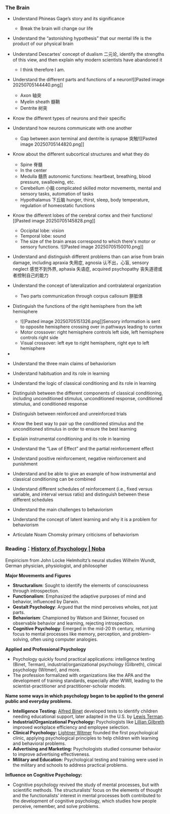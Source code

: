### The Brain
- Understand Phineas Gage’s story and its significance
	- Break the brain will change our life
- Understand the “astonishing hypothesis” that our mental life is the product of our physical brain
- Understand Descartes’ concept of dualism 二元论, identify the strengths of this view, and then explain why modern scientists have abandoned it
	- I think therefore I am.
- Understand the different parts and functions of a neuron![[Pasted image 20250705144440.png]]
	- Axon 轴突
	- Myelin sheath 髓鞘
	- Dentrite 树突
- Know the different types of neurons and their specific
- Understand how neurons communicate with one another
	- Gap between axon terminal and dentrite is synapse 突触![[Pasted image 20250705144820.png]]
- Know about the different subcortical structures and what they do
	- Spine 脊髓
	- In the center
	- Medulla 髓质 autonomic functions: heartbeat, breathing, blood pressure, swallowing, etc.
	- Cerebellum 小脑 complicated skilled motor movements, mental and sensory tasks, automation of tasks
	- Hypothalamus 下丘脑 hunger, thirst, sleep, body temperature, regulation of homeostatic functions
- Know the different lobes of the cerebral cortex and their functions![[Pasted image 20250705145828.png]]
	- Occipital lobe: vision
	- Temporal lobe: sound
	- The size of the brain areas correspond to which there's motor or sensory functions. ![[Pasted image 20250705150010.png]]
- Understand and distinguish different problems than can arise from brain damage, including apraxia 失用症, agnosia 认不出，心盲, sensory neglect 感觉不到外界, aphasia 失语症, acquired psychopathy 丧失道德或者控制自己的能力
- Understand the concept of lateralization and contralateral organization
	- Two parts communication through corpus callosum 胼胝体
- Distinguish the functions of the right hemisphere from the left hemisphere
	- ![[Pasted image 20250705151326.png]]Sensory information is sent to opposite hemisphere crossing over in pathways leading to cortex
	- Motor crossover: right hemisphere controls left side, left hemisphere controls right side
	- Visual crossover: left eye to right hemisphere, right eye to left hemisphere


- 
- Understand the three main claims of behaviorism
- Understand habituation and its role in learning
- Understand the logic of classical conditioning and its role in learning
- Distinguish between the different components of classical conditioning, including unconditioned stimulus, unconditioned response, conditioned stimulus, and conditioned response
- Distinguish between reinforced and unreinforced trials
- Know the best way to pair up the conditioned stimulus and the unconditioned stimulus in order to ensure the best learning
- Explain instrumental conditioning and its role in learning
- Understand the “Law of Effect” and the partial reinforcement effect
- Understand positive reinforcement, negative reinforcement and punishment
- Understand and be able to give an example of how instrumental and classical conditioning can be combined
- Understand different schedules of reinforcement (i.e., fixed versus variable, and interval versus ratio) and distinguish between these different schedules
- Understand the main challenges to behaviorism
- Understand the concept of latent learning and why it is a problem for behaviorism
- Articulate Noam Chomsky primary criticisms of behaviorism

### Reading：[History of Psychology \| Noba](https://nobaproject.com/modules/history-of-psychology#content) 
Empiricism from John Locke
Helmholtz’s neural studies
Wilhelm Wundt, German physician, physiologist, and philosopher

**Major Movements and Figures** 
- **Structuralism**: Sought to identify the elements of consciousness through introspection.
- **Functionalism**: Emphasized the adaptive purposes of mind and behavior, influenced by Darwin.
- **Gestalt Psychology**: Argued that the mind perceives wholes, not just parts.
- **Behaviorism**: Championed by Watson and Skinner, focused on observable behavior and learning, rejecting introspection.
- **Cognitive Psychology**: Emerged in the mid-20 th century, returning focus to mental processes like memory, perception, and problem-solving, often using computer analogies. 

**Applied and Professional Psychology** 
- Psychology quickly found practical applications: intelligence testing (Binet, Terman), industrial/organizational psychology (Gilbreth), clinical psychology (Witmer), and more.
- The profession formalized with organizations like the APA and the development of training standards, especially after WWII, leading to the scientist-practitioner and practitioner-scholar models.

**Name some ways in which psychology began to be applied to the general public and everyday problems.** 

- **Intelligence Testing:** [Alfred Binet](ask://ask/Who+was+Alfred+Binet) developed tests to identify children needing educational support, later adapted in the U.S. by [Lewis Terman](ask://ask/Who+was+Lewis+Terman).
- **Industrial/Organizational Psychology:** Psychologists like [Lillian Gilbreth](ask://ask/Who+was+Lillian+Gilbreth) improved workplace efficiency and employee selection.
- **Clinical Psychology:** [Lightner Witmer](ask://ask/Who+was+Lightner+Witmer) founded the first psychological clinic, applying psychological principles to help children with learning and behavioral problems.
- **Advertising and Marketing:** Psychologists studied consumer behavior to improve advertising effectiveness.
- **Military and Education:** Psychological testing and training were used in the military and schools to address practical problems.

**Influence on Cognitive Psychology:**
- Cognitive psychology revived the study of mental processes, but with scientific methods. The structuralists’ focus on the elements of thought and the functionalists’ interest in mental processes both contributed to the development of cognitive psychology, which studies how people perceive, remember, and solve problems.
